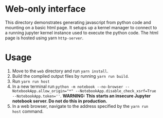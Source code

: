 # Web-only interface

This directory demonstrates generating javascript from python code and
mounting on a basic html page. It setups up a kernel manager to connect to a
running jupyter kernel instance used to execute the python code. The html
page is hosted using yarn `http-server`.

# Usage

1. Move to the `web` directory and run `yarn install`.
2. Build the compiled output files by running `yarn run build`.
4. Run `yarn run host`
5. In a new terminal run `python -m notebook --no-browser --NotebookApp.allow_origin="*" --NotebookApp.disable_check_xsrf=True --NotebookApp.token=''`. **WARNING: This starts an insecure Jupyter notebook server. Do not do this in production.**
6. In a web browser, navigate to the address specified by the `yarn run host` command.